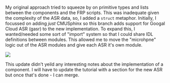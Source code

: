 
My original approach tried to squeeze by on primitive types and lists between the components and the FRP scripts.
This was inadequate given the complexity of the ASR data, so, I added a `struct` metaphor.
Initially, I focussed on adding *just* CMUSphinx so this branch adds support for Googal Cloud ASR (gasr) to the new implementation.
To expand this, I wanted/needed some sort of "import" system so that I could share IDL definitions between modules.
This allowed me to move the "microhpne" logic out of the ASR modules and give each ASR it's own module.

[![](https://mermaid.ink/img/eyJjb2RlIjoiXG5ncmFwaCBURFxuXG4gICAgbmV3TWljcm9waG9uZVtzaGFyZWQgTWljcm9waG9uZV1cblxuICAgIG5ld0NNVVNwaGlueFtuZXcgQ01VU3BoaW54IG9ubHldXG4gICAgbmV3R29vZ2xlQVNSW25ldyBHb29nbGVBU1Igb25seV1cblxuICAgIG5ld0dvb2dsZUFTUiAtLT58aW1wb3J0c3xuZXdNaWNyb3Bob25lXG4gICAgbmV3Q01VU3BoaW54IC0tPnxpbXBvcnRzfG5ld01pY3JvcGhvbmUiLCJtZXJtYWlkIjp7fSwidXBkYXRlRWRpdG9yIjpmYWxzZX0)](https://mermaid-js.github.io/mermaid-live-editor/#/edit/eyJjb2RlIjoiXG5ncmFwaCBURFxuXG4gICAgbmV3TWljcm9waG9uZVtzaGFyZWQgTWljcm9waG9uZV1cblxuICAgIG5ld0NNVVNwaGlueFtuZXcgQ01VU3BoaW54IG9ubHldXG4gICAgbmV3R29vZ2xlQVNSW25ldyBHb29nbGVBU1Igb25seV1cblxuICAgIG5ld0dvb2dsZUFTUiAtLT58aW1wb3J0c3xuZXdNaWNyb3Bob25lXG4gICAgbmV3Q01VU3BoaW54IC0tPnxpbXBvcnRzfG5ld01pY3JvcGhvbmUiLCJtZXJtYWlkIjp7fSwidXBkYXRlRWRpdG9yIjpmYWxzZX0)

This update didn't yeild any interesting notes about the implementation of a component.
I will have to update the tutorial with a section for the new ASR but once that's done - I can merge.
